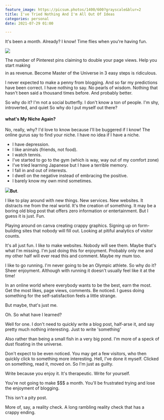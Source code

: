```yaml
---
feature_image: https://picsum.photos/1400/600?grayscale&blur=2
title: I've Tried Nothing And I'm All Out Of Ideas
categories: personal
date: 2021-07-29 01:00

---
```

It's been a month. Already? I know! Time flies when you're having fun.

![](https://res.cloudinary.com/paddysplace/image/upload/v1627508807/canva_assets/i_ve_tried_nothing_frqray.jpg)

The number of Pinterest pins claiming to double your page views. Help you start making $$$$ in as revenue. Become Master of the Universe in 3 easy steps is ridiculous.

I never expected to make a penny from blogging. And so far my predictions have been correct. I have nothing to say. No pearls of wisdom. Nothing that hasn't been said a thousand times before. And probably better.

So why do it? I'm not a social butterfly. I don't know a ton of people. I'm shy, introverted, and quiet So why do I put myself out there?

#### what's My Niche Again?

No, really, why? I'd love to know because I'll be buggered if I know! The online gurus say to find your niche. I have no idea if I have a niche.

* I have depression.
* I like animals (friends, not food).
* I watch tennis.
* I've started to go to the gym (which is way, way out of my comfort zone)
* I've tried learning Japanese but I have a terrible memory.
* I fall in and out of interests.
* I dwell on the negative instead of embracing the positive.
* I barely know my own mind sometimes.

![](https://res.cloudinary.com/paddysplace/image/upload/v1627506419/illustrations/4443395_p3lfqo.jpg)**But**.

I like to play around with new things. New services. New websites. It distracts me from the real world. It's the creation of something. It may be a boring old blog post that offers zero information or entertainment. But I guess it is just. Fun.

Playing around on canva creating crappy graphics. Signing up on form-building sites that nobody will fill out. Looking at pitiful analytics of visitor counts.

It's all just fun. I like to make websites. Nobody will see them. Maybe that's what I'm missing. I'm just doing this for enjoyment. Probably only me and my other half will ever read this and comment. Maybe my mum too.

I like to go running. I'm never going to be an Olympic athlete. So why do it? Sheer enjoyment. Although with running it doesn't usually feel like it at the time!

In an online world where everybody wants to be the best, earn the most. Get the most likes, page views, comments. Be noticed. I guess doing something for the self-satisfaction feels a little strange.

But maybe, that's just me.

Oh. So what have I learned?

Well for one. I don't need to quickly write a blog post, half-arse it, and say pretty much nothing interesting. Just to write 'something'

Also rather than being a small fish in a very big pond. I'm more of a speck of dust floating in the universe.

Don't expect to be even noticed. You may get a few visitors, who then quickly click to something more interesting.  Hell, I've done it myself. Clicked on something, read it, moved on. So I'm just as guilty.

Write because you enjoy it. It's therapeutic. Write for yourself.

You're not going to make $$$ a month. You'll be frustrated trying and lose the enjoyment of blogging.

This isn't a pity post.

More of, say, a reality check. A long rambling reality check that has a crappy ending.